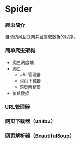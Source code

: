 # Spider
### 爬虫简介
自动访问互联网并且提取数据的程序。
### 简单爬虫架构
* 爬虫调度端
* 爬虫
    * URL管理器
    * 网页下载器
    * 网页解析器
* 价值数据
### URL管理器
### 网页下载器（urllib2）
### 网页解析器（BeautifulSoup）